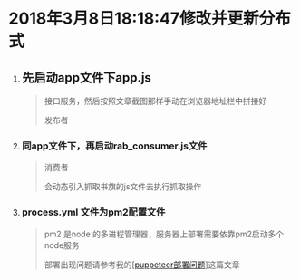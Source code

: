 # 2018年3月8日18:18:47修改并更新分布式

1. ##  先启动app文件下app.js

   > 接口服务，然后按照文章截图那样手动在浏览器地址栏中拼接好
   >
   > 发布者

2. ### 同app文件下，再启动rab_consumer.js文件

   > 消费者
   >
   > 会动态引入抓取书旗的js文件去执行抓取操作


3. ### process.yml 文件为pm2配置文件

   > pm2 是node 的多进程管理器，服务器上部署需要依靠pm2启动多个node服务
   >
   > 部署出现问题请参考我的[[puppeteer部署问题](https://segmentfault.com/a/1190000013095589)]这篇文章